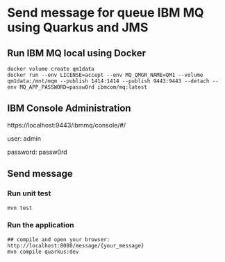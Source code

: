 # Send message for queue IBM MQ using Quarkus and JMS

## Run IBM MQ local using Docker

```shell
docker volume create qm1data
docker run --env LICENSE=accept --env MQ_QMGR_NAME=QM1 --volume qm1data:/mnt/mqm --publish 1414:1414 --publish 9443:9443 --detach --env MQ_APP_PASSWORD=passw0rd ibmcom/mq:latest
```

## IBM Console Administration

https://localhost:9443/ibmmq/console/#/

user: admin

password: passw0rd

## Send message

### Run unit test

```shell
mvn test
```

### Run the application

```shell
## compile and open your browser: http://localhost:8080/message/{your_message}
mvn compile quarkus:dev
```
